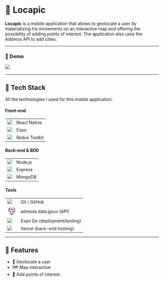 # 📍 Locapic

**Locapic** is a mobile application that allows to geolocate a user by materializing his movements on an interactive map and offering the possibility of adding points of interest. The application also uses the Address API to add cities.

---

### 📲 Demo  
<img src="assets/demo.gif" height="400"/>  


---


## 📱 Tech Stack  

All the technologies I used for this mobile application.

#### Front-end
<table>
  <tr>
    <td><img src="https://cdn.jsdelivr.net/gh/devicons/devicon/icons/react/react-original.svg" width="30"/></td>
    <td>React Native</td>
  </tr>
  <tr>
    <td><img src="https://avatars.githubusercontent.com/u/12504344?s=200&v=4" width="30"/></td>
    <td>Expo</td>
  </tr>
  <tr>
    <td><img src="https://cdn.jsdelivr.net/gh/devicons/devicon/icons/redux/redux-original.svg" width="30"/></td>
    <td>Redux Toolkit</td>
  </tr> 
</table>

#### Back-end & BDD
<table>
  <tr>
    <td><img src="https://cdn.jsdelivr.net/gh/devicons/devicon/icons/nodejs/nodejs-original.svg" width="30"/></td>
    <td>Node.js</td>
  </tr>
  <tr>
    <td><img src="https://cdn.jsdelivr.net/gh/devicons/devicon/icons/express/express-original.svg" width="30"/></td>
    <td>Express</td>
  </tr>
  <tr>
    <td><img src="https://cdn.jsdelivr.net/gh/devicons/devicon/icons/mongodb/mongodb-original.svg" width="30" /></td>
    <td>MongoDB</td>
  </tr>
</table>

#### Tools
<table>
  <tr>
    <td><img src="https://cdn.jsdelivr.net/gh/devicons/devicon/icons/github/github-original.svg" width="30"/></td>
    <td>Git / GitHub</td>
  </tr>
  <tr>
    <td><img src="https://github.com/BaseAdresseNationale/adresse.data.gouv.fr/blob/main/public/logos/certificat/BAN.png" width="30"/></td>
    <td>adresse.data.gouv (API)</td>
  </tr>
  <tr>
    <td><img src="https://avatars.githubusercontent.com/u/12504344?s=200&v=4" width="30"/></td>
    <td>Expo Go (deployment/testing)</td>
  <tr>
    <td><img src="https://cdn.jsdelivr.net/gh/devicons/devicon/icons/vercel/vercel-original.svg" width="30"/></td>
    <td>Vercel (back-end hosting)</td>
  </tr>
</table>



---

## 🚀 Features

- 📍 Geolocate a user
- 🗺️ Map interactive
- 🔻 Add points of interest
